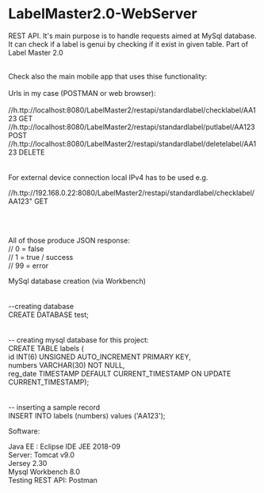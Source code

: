 # LabelMaster2.0-WebServer
REST API. It's main purpose is to handle requests aimed at MySql database. It can check if a label is genui by checking if it exist in given table. Part of Label Master 2.0
<BR><BR>
   
Check also the main mobile app that uses thise functionality:
<BR><BR>
Urls in my case (POSTMAN or web browser):
<BR><BR>
//h.ttp://localhost:8080/LabelMaster2/restapi/standardlabel/checklabel/AA123  GET<BR>
//h.ttp://localhost:8080/LabelMaster2/restapi/standardlabel/putlabel/AA123   POST<BR>
//h.ttp://localhost:8080/LabelMaster2/restapi/standardlabel/deletelabel/AA123   DELETE<BR>
<BR><BR>
For external device connection local IPv4 has to be used e.g. 

//h.ttp://192.168.0.22:8080/LabelMaster2/restapi/standardlabel/checklabel/AA123"   GET
   
<BR><BR>

All of those produce JSON response:<BR>
//	0 = false<BR>
//	1 = true / success<BR>
//	99 = error<BR>


MySql database creation (via Workbench)<BR>
<BR><BR>
--creating database<BR>
CREATE DATABASE test;<BR>
<BR><BR>
-- creating mysql database for this project:<BR>
CREATE TABLE labels (<BR>
id INT(6) UNSIGNED AUTO_INCREMENT PRIMARY KEY,<BR>
numbers VARCHAR(30) NOT NULL,<BR>
reg_date TIMESTAMP DEFAULT CURRENT_TIMESTAMP ON UPDATE CURRENT_TIMESTAMP);<BR>
<BR><BR>
-- inserting a sample record <BR>
INSERT INTO labels (numbers) values ('AA123');



Software:

Java EE : Eclipse IDE JEE 2018-09<BR>
Server: Tomcat v9.0<BR>
Jersey 2.30<BR>
Mysql Workbench 8.0<BR>
Testing REST API: Postman
